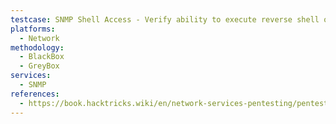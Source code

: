 ```yaml
---
testcase: SNMP Shell Access - Verify ability to execute reverse shell or command shell payloads through SNMP writable extensions (e.g., via snmpset with crafted commands)
platforms: 
  - Network
methodology: 
  - BlackBox
  - GreyBox
services:
  - SNMP
references:
  - https://book.hacktricks.wiki/en/network-services-pentesting/pentesting-snmp/index.html
---
```

